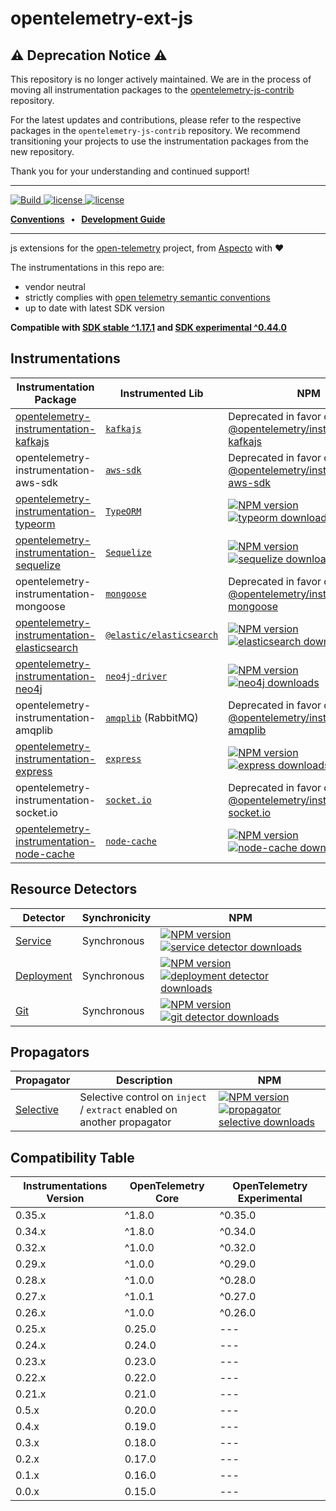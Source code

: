 # opentelemetry-ext-js

## ⚠️ Deprecation Notice ⚠️
This repository is no longer actively maintained. We are in the process of moving all instrumentation packages to the [opentelemetry-js-contrib](https://github.com/open-telemetry/opentelemetry-js-contrib) repository.

For the latest updates and contributions, please refer to the respective packages in the `opentelemetry-js-contrib` repository. We recommend transitioning your projects to use the instrumentation packages from the new repository.

Thank you for your understanding and continued support!

---

<p>
    <a href="https://github.com/aspecto-io/opentelemetry-ext-js/actions?query=workflow%3ABuild">
        <img alt="Build" src="https://github.com/aspecto-io/opentelemetry-ext-js/workflows/Build/badge.svg">
    </a>
    <a href="https://github.com/aspecto-io/opentelemetry-ext-js/blob/master/LICENSE">
        <img alt="license" src="https://img.shields.io/badge/license-Apache_2.0-green.svg?">
    </a>    
        <a href="http://makeapullrequest.com">
        <img alt="license" src="https://img.shields.io/badge/PRs-welcome-brightgreen.svg">
    </a>    
</p>

<p>
  <strong>
    <a href="doc/conventions.md">Conventions</a>
    &nbsp;&nbsp;&bull;&nbsp;&nbsp;
    <a href="doc/development-guide.md">Development Guide</a>
  </strong>
</p>

---

js extensions for the [open-telemetry](https://opentelemetry.io/) project, from [Aspecto](https://www.aspecto.io/) with :heart:

The instrumentations in this repo are:
- vendor neutral
- strictly complies with [open telemetry semantic conventions](https://github.com/open-telemetry/opentelemetry-specification/tree/main/specification/trace/semantic_conventions)
- up to date with latest SDK version

**Compatible with [SDK stable ^1.17.1](https://github.com/open-telemetry/opentelemetry-js/tree/v1.17.1) and [SDK experimental ^0.44.0](https://github.com/open-telemetry/opentelemetry-js/tree/experimental/v0.44.0)**
## Instrumentations
| Instrumentation Package                                                               | Instrumented Lib                                                                 | NPM |
|---------------------------------------------------------------------------------------|----------------------------------------------------------------------------------| --- |
| [opentelemetry-instrumentation-kafkajs](./packages/instrumentation-kafkajs)           | [`kafkajs`](https://kafka.js.org)                                                | Deprecated in favor of [@opentelemetry/instrumentation-kafkajs](https://www.npmjs.com/package/@opentelemetry/instrumentation-kafkajs) |
| opentelemetry-instrumentation-aws-sdk                                                 | [`aws-sdk`](https://docs.aws.amazon.com/AWSJavaScriptSDK/latest/)                | Deprecated in favor of [@opentelemetry/instrumentation-aws-sdk](https://www.npmjs.com/package/@opentelemetry/instrumentation-aws-sdk) 
| [opentelemetry-instrumentation-typeorm](./packages/instrumentation-typeorm)           | [`TypeORM`](https://typeorm.io/)                                                 | [![NPM version](https://img.shields.io/npm/v/opentelemetry-instrumentation-typeorm.svg)](https://www.npmjs.com/package/opentelemetry-instrumentation-typeorm) [![typeorm downloads](https://img.shields.io/npm/dm/opentelemetry-instrumentation-typeorm.svg)]() |
| [opentelemetry-instrumentation-sequelize](./packages/instrumentation-sequelize)       | [`Sequelize`](https://sequelize.org/)                                            | [![NPM version](https://img.shields.io/npm/v/opentelemetry-instrumentation-sequelize.svg)](https://www.npmjs.com/package/opentelemetry-instrumentation-sequelize) [![sequelize downloads](https://img.shields.io/npm/dm/opentelemetry-instrumentation-sequelize.svg)]() |
| opentelemetry-instrumentation-mongoose                                                | [`mongoose`](https://mongoosejs.com/)                                            | Deprecated in favor of [@opentelemetry/instrumentation-mongoose](https://www.npmjs.com/package/@opentelemetry/instrumentation-mongoose) |
| [opentelemetry-instrumentation-elasticsearch](./packages/instrumentation-elasticsearch) | [`@elastic/elasticsearch`](https://www.npmjs.com/package/@elastic/elasticsearch) | [![NPM version](https://img.shields.io/npm/v/opentelemetry-instrumentation-elasticsearch.svg)](https://www.npmjs.com/package/opentelemetry-instrumentation-elasticsearch) [![elasticsearch downloads](https://img.shields.io/npm/dm/opentelemetry-instrumentation-elasticsearch.svg)]() |
| [opentelemetry-instrumentation-neo4j](./packages/instrumentation-neo4j)               | [`neo4j-driver`](https://github.com/neo4j/neo4j-javascript-driver/)              | [![NPM version](https://img.shields.io/npm/v/opentelemetry-instrumentation-neo4j.svg)](https://www.npmjs.com/package/opentelemetry-instrumentation-neo4j) [![neo4j downloads](https://img.shields.io/npm/dm/opentelemetry-instrumentation-neo4j.svg)]() |
| opentelemetry-instrumentation-amqplib                                                 | [`amqplib`](https://github.com/squaremo/amqp.node) (RabbitMQ)                    | Deprecated in favor of [@opentelemetry/instrumentation-amqplib](https://www.npmjs.com/package/@opentelemetry/instrumentation-amqplib) | 
| [opentelemetry-instrumentation-express](./packages/instrumentation-express)           | [`express`](https://github.com/expressjs/express)                                | [![NPM version](https://img.shields.io/npm/v/opentelemetry-instrumentation-express.svg)](https://www.npmjs.com/package/opentelemetry-instrumentation-express) [![express downloads](https://img.shields.io/npm/dm/opentelemetry-instrumentation-express.svg)]() |
| opentelemetry-instrumentation-socket.io                                               | [`socket.io`](https://github.com/socketio/socket.io)                             | Deprecated in favor of [@opentelemetry/instrumentation-socket.io](https://www.npmjs.com/package/opentelemetry-instrumentation-socket.io) |
| [opentelemetry-instrumentation-node-cache](./packages/instrumentation-node-cache)     | [`node-cache`](https://www.npmjs.com/package/node-cache)                         | [![NPM version](https://img.shields.io/npm/v/opentelemetry-instrumentation-node-cache.svg)](https://www.npmjs.com/package/opentelemetry-instrumentation-node-cache) [![node-cache downloads](https://img.shields.io/npm/dm/opentelemetry-instrumentation-node-cache.svg)]()


## Resource Detectors
| Detector | Synchronicity | NPM |
| --- | --- | --- |
| [Service](./detectors/node/resource-detector-service) | Synchronous | [![NPM version](https://img.shields.io/npm/v/opentelemetry-resource-detector-service.svg)](https://www.npmjs.com/package/opentelemetry-resource-detector-service) [![service detector downloads](https://img.shields.io/npm/dm/opentelemetry-resource-detector-service.svg)]() |
| [Deployment](./detectors/node/resource-detector-deployment) | Synchronous | [![NPM version](https://img.shields.io/npm/v/opentelemetry-resource-detector-deployment.svg)](https://www.npmjs.com/package/opentelemetry-resource-detector-deployment)[![deployment detector downloads](https://img.shields.io/npm/dm/opentelemetry-resource-detector-deployment.svg)]()
| [Git](./detectors/node/resource-detector-git)  | Synchronous | [![NPM version](https://img.shields.io/npm/v/opentelemetry-resource-detector-git.svg)](https://www.npmjs.com/package/opentelemetry-resource-detector-git) [![git detector downloads](https://img.shields.io/npm/dm/opentelemetry-resource-detector-git.svg)]()

## Propagators
| Propagator | Description | NPM |
| --- | --- | --- |
| [Selective](./propagators/propagator-selective) | Selective control on `inject` / `extract` enabled on another propagator | [![NPM version](https://img.shields.io/npm/v/opentelemetry-propagator-selective.svg)](https://www.npmjs.com/package/opentelemetry-propagator-selective) [![propagator selective downloads](https://img.shields.io/npm/dm/opentelemetry-propagator-selective.svg)]() |



## Compatibility Table

| Instrumentations Version | OpenTelemetry Core | OpenTelemetry Experimental | 
|--------------------------| --- |----------------------------|
| 0.35.x                   | ^1.8.0 | ^0.35.0                    |
| 0.34.x                   | ^1.8.0 | ^0.34.0                    |
| 0.32.x                   | ^1.0.0 | ^0.32.0                    |
| 0.29.x                   | ^1.0.0 | ^0.29.0                    |
| 0.28.x                   | ^1.0.0 | ^0.28.0                    |
| 0.27.x                   | ^1.0.1 | ^0.27.0                    |
| 0.26.x                   | ^1.0.0 | ^0.26.0                    |
| 0.25.x                   | 0.25.0 | ---                        |
| 0.24.x                   | 0.24.0 | ---                        |
| 0.23.x                   | 0.23.0 | ---                        |
| 0.22.x                   | 0.22.0 | ---                        |
| 0.21.x                   | 0.21.0 | ---                        |
| 0.5.x                    | 0.20.0 | ---                        |
| 0.4.x                    | 0.19.0 | ---                        |
| 0.3.x                    | 0.18.0 | ---                        |
| 0.2.x                    | 0.17.0 | ---                        |
| 0.1.x                    | 0.16.0 | ---                        |
| 0.0.x                    | 0.15.0 | ---                        |
